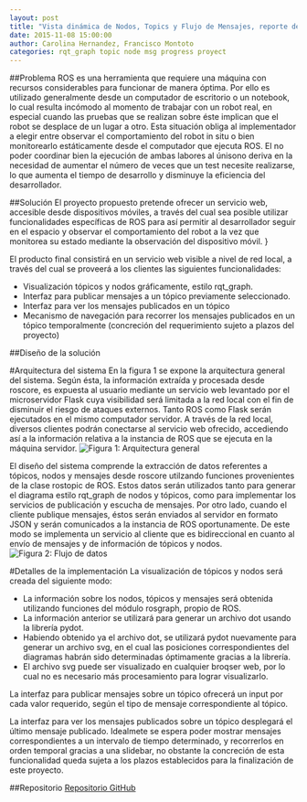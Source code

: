 ```yaml
---
layout: post
title: "Vista dinámica de Nodos, Topics y Flujo de Mensajes, reporte de la propuesta."
date: 2015-11-08 15:00:00
author: Carolina Hernandez, Francisco Montoto
categories: rqt_graph topic node msg progress proyect
---
```


##Problema
ROS es una herramienta que requiere una máquina con recursos considerables para funcionar de manera óptima. Por ello es utilizado generalmente desde un computador de escritorio o un notebook, lo cual resulta incómodo al momento de trabajar con un robot real, en especial cuando las pruebas que se realizan sobre éste implican que el robot se desplace de un lugar a otro. Esta situación obliga al implementador a elegir entre observar el comportamiento del robot in situ o bien monitorearlo estáticamente desde el computador que ejecuta ROS. El no poder coordinar bien la ejecución de ambas labores al únisono deriva en la necesidad de aumentar el número de veces que un test necesite realizarse, lo que aumenta el tiempo de desarrollo y disminuye la eficiencia del desarrollador.

##Solución
El proyecto propuesto pretende ofrecer un servicio web, accesible desde dispositivos móviles, a través del cual sea posible utilizar funcionalidades específicas de ROS para así permitir al desarrollador seguir en el espacio y observar el comportamiento del robot a la vez que monitorea su estado mediante la observación del dispositivo móvil. }

El producto final consistirá en un servicio web visible a nivel de red local, a través del cual se proveerá a los clientes las siguientes funcionalidades:
- Visualización tópicos y nodos gráficamente, estilo rqt_graph.
- Interfaz para publicar mensajes a un tópico previamente seleccionado.
- Interfaz para ver los mensajes publicados en un tópico 
- Mecanismo de navegación para recorrer los mensajes publicados en un tópico temporalmente (concreción del requerimiento sujeto a plazos del proyecto)


##Diseño de la solución

#Arquitectura del sistema
En la figura 1 se expone la arquitectura general del sistema. Según ésta, la información extraída y procesada desde roscore, es expuesta al usuario mediante un servicio web levantado por el microservidor Flask cuya visibilidad será limitada a la red local con el fin de disminuir el riesgo de ataques externos. Tanto ROS como Flask serán ejecutados en el mismo computador servidor. 
A través de la red local, diversos clientes podrán conectarse al servicio web ofrecido, accediendo así a la información relativa a la instancia de ROS que se ejecuta en la máquina servidor.
![Figura 1: Arquitectura general]({{site.baseurl}}/assets/gen-architecture.png)

El diseño del sistema comprende la extracción de datos referentes a tópicos, nodos y mensajes desde roscore utilzando funciones provenientes de la clase rostopic de ROS. Estos datos serán utilizados tanto para generar el diagrama estilo rqt_graph de nodos y tópicos, como para implementar los servicios de publicación y escucha de mensajes. Por otro lado, cuando el cliente publique mensajes, éstos serán enviados al servidor en formato JSON y serán comunicados a la instancia de ROS oportunamente. De este modo se implementa un servicio al cliente que es bidireccional en cuanto al envío de mensajes y de información de tópicos y nodos. 
![Figura 2: Flujo de datos]({{site.baseurl}}/assets/data-flow.png)

#Detalles de la implementación
La visualización de tópicos y nodos será creada del siguiente modo:
- La información sobre los nodos, tópicos y mensajes será obtenida utilizando funciones del módulo rosgraph, propio de ROS. 
- La información anterior se utilizará para generar un archivo dot usando la librería pydot. 
- Habiendo obtenido ya el archivo dot, se utilizará pydot nuevamente para generar un archivo svg, en el cual las posiciones correspondientes del diagramas habrán sido determinadas óptimamente gracias a la librería.
- El archivo svg puede ser visualizado en cualquier broqser web, por lo cual no es necesario más procesamiento para lograr visualizarlo. 

La interfaz para publicar mensajes sobre un tópico ofrecerá un input por cada valor requerido, según el tipo de mensaje correspondiente al tópico.

La interfaz para ver los mensajes publicados sobre un tópico desplegará el último mensaje publicado. Idealmete se espera poder mostrar mensajes correspondientes a un intervalo de tiempo determinado, y recorrerlos en orden temporal gracias a una slidebar, no obstante la concreción de esta funcionalidad queda sujeta a los plazos establecidos para la finalización de este proyecto.

##Repositorio
[Repositorio GitHub](https://github.com/carolahp/rostopic-gui)
